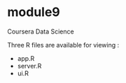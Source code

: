 # module9
Coursera Data Science

Three R files are available for viewing :

- app.R
- server.R
- ui.R